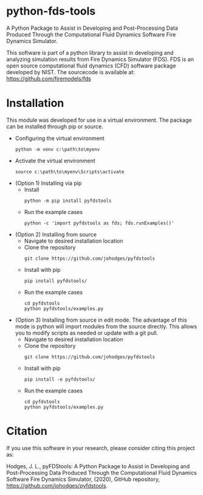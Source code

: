 # python-fds-tools
A Python Package to Assist in Developing and Post-Processing Data Produced Through the Computational Fluid Dynamics Software Fire Dynamics Simulator.

This software is part of a python library to assist in developing and analyzing simulation results from Fire Dynamics Simulator (FDS). FDS is an open source computational fluid dynamics (CFD) software package developed by NIST. The sourcecode is available at: https://github.com/firemodels/fds

# Installation

This module was developed for use in a virtual environment. 
The package can be installed through pip or source.

* Configuring the virtual environment
  ```
  python -m venv c:\path\to\myenv
  ```
* Activate the virtual environment
  ```
  source c:\path\to\myenv\Scripts\activate
  ```
* (Option 1) Installing via pip
  - Install
    ```
    python -m pip install pyfdstools
    ```
  - Run the example cases
    ```
    python -c 'import pyfdstools as fds; fds.runExamples()'
    ```
* (Option 2) Installing from source
  - Navigate to desired installation location
  - Clone the repository
    ```
    git clone https://github.com/johodges/pyfdstools
    ```
  - Install with pip
    ```
    pip install pyfdstools/
    ```
  - Run the example cases
    ```
    cd pyfdstools
    python pyfdstools/examples.py
    ```
* (Option 3) Installing from source in edit mode. The advantage of this mode is python will import modules from the source directly. This allows you to modify scripts as needed or update with a git pull.
  - Navigate to desired installation location
  - Clone the repository
    ```
    git clone https://github.com/johodges/pyfdstools
    ```
  - Install with pip
    ```
    pip install -e pyfdstools/
    ```
  - Run the example cases
    ```
    cd pyfdstools
    python pyfdstools/examples.py
    ```

<!---
# Integration with BlenderFDS

This module was developed for use in an anaconda virtual environment. The installation steps listed below use this approach.

* Create the anaconda environment

```
conda create -n blenderfds python=3.7.0
```

* Activate the anaconda environment

```
conda activate blenderfds
```

* Update the anaconda environment

```
conda env update --file pyfdstools/blenderfds_env.yaml
```

* Add the new repository to the python path. This can be done by updating the user path, or adding environmental variables. Note, if this is done through anaconda, the command below needs to be run from the directory from which the repository was cloned, not inside the pyfdstools directory.

```
conda develop .
```

* Set environmental variable for QT

```
conda env config vars set QT_PLUGIN_PATH="$CONDA_PREFIX/Library/plugins"
```

* Set environmental variable for Blender installation

```
export BLENDER_INSTALLATION_DIRECTORY="/c/Program\ Files/Blender\ Foundation/Blender\ 2.91/2.91"
```

* Remove pre-installed blender python

```
mv "$BLENDER_INSTALLATION_DIRECTORY/python/" "$BLENDER_INSTALLATION_DIRECTION/_python/"
mv /c/Program\ Files/Blender\ Foundation/Blender\ 2.91/2.91/python/ /c/Program\ Files/Blender\ Foundation/Blender\ 2.91/2.91/_python/
```

* Create symbolic link to anaconda environment

```
ln -s $CONDA_PREFIX "$BLENDER_INSTALLATION_DIRECTORY/python"
ln -s /c/ProgramData/Anaconda3/envs/blenderfds /c/Program\ Files/Blender\ Foundation/Blender\ 2.91/2.91/python
```

* Add blender to the path
* Restart command line
* Activate the blenderfds environment
* Start blender from the command line
--->

# Citation

If you use this software in your research, please consider citing this project as:

Hodges, J. L., pyFDStools: A Python Package to Assist in Developing and Post-Processing Data Produced Through the Computational Fluid Dynamics Software Fire Dynamics Simulator, (2020), GitHub repository, https://github.com/johodges/pyfdstools.
